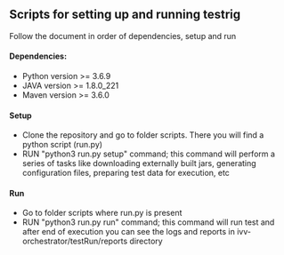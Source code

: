 ## Scripts for setting up and running testrig
Follow the document in order of dependencies, setup and run

#### Dependencies:
* Python version >= 3.6.9
* JAVA version >= 1.8.0_221
* Maven version >= 3.6.0

#### Setup
* Clone the repository and go to folder scripts. There you will find a python script (run.py)
* RUN "python3 run.py setup" command; this command will perform a series of tasks like downloading externally built jars, generating configuration files, preparing test data for execution, etc

#### Run
* Go to folder scripts where run.py is present
* RUN "python3 run.py run" command; this command will run test and after end of execution you can see the logs and reports in ivv-orchestrator/testRun/reports directory

